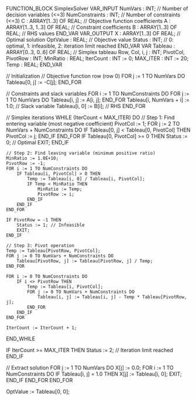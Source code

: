 FUNCTION_BLOCK SimplexSolver
VAR_INPUT
    NumVars      : INT; // Number of decision variables (<=3)
    NumConstraints : INT; // Number of constraints (<=3)
    C            : ARRAY[1..3] OF REAL; // Objective function coefficients
    A            : ARRAY[1..3, 1..3] OF REAL; // Constraint coefficients
    B            : ARRAY[1..3] OF REAL; // RHS values
END_VAR
VAR_OUTPUT
    X            : ARRAY[1..3] OF REAL; // Optimal solution
    OptValue     : REAL; // Objective value
    Status       : INT; // 0: optimal, 1: infeasible, 2: iteration limit reached
END_VAR
VAR
    Tableau      : ARRAY[0..3, 0..6] OF REAL; // Simplex tableau
    Row, Col, i, j : INT;
    PivotCol, PivotRow : INT;
    MinRatio     : REAL;
    IterCount    : INT := 0;
    MAX_ITER     : INT := 20;
    Temp         : REAL;
END_VAR

// Initialization
// Objective function row (row 0)
FOR j := 1 TO NumVars DO
    Tableau[0, j] := -C[j];
END_FOR

// Constraints and slack variables
FOR i := 1 TO NumConstraints DO
    FOR j := 1 TO NumVars DO
        Tableau[i, j] := A[i, j];
    END_FOR
    Tableau[i, NumVars + i] := 1.0; // Slack variable
    Tableau[i, 0] := B[i]; // RHS
END_FOR

// Simplex iterations
WHILE (IterCount < MAX_ITER) DO
    // Step 1: Find entering variable (most negative coefficient)
    PivotCol := 1;
    FOR j := 2 TO NumVars + NumConstraints DO
        IF Tableau[0, j] < Tableau[0, PivotCol] THEN
            PivotCol := j;
        END_IF
    END_FOR
    IF Tableau[0, PivotCol] >= 0 THEN
        Status := 0; // Optimal
        EXIT;
    END_IF

    // Step 2: Find leaving variable (minimum positive ratio)
    MinRatio := 1.0E+10;
    PivotRow := -1;
    FOR i := 1 TO NumConstraints DO
        IF Tableau[i, PivotCol] > 0 THEN
            Temp := Tableau[i, 0] / Tableau[i, PivotCol];
            IF Temp < MinRatio THEN
                MinRatio := Temp;
                PivotRow := i;
            END_IF
        END_IF
    END_FOR

    IF PivotRow = -1 THEN
        Status := 1; // Infeasible
        EXIT;
    END_IF

    // Step 3: Pivot operation
    Temp := Tableau[PivotRow, PivotCol];
    FOR j := 0 TO NumVars + NumConstraints DO
        Tableau[PivotRow, j] := Tableau[PivotRow, j] / Temp;
    END_FOR

    FOR i := 0 TO NumConstraints DO
        IF i <> PivotRow THEN
            Temp := Tableau[i, PivotCol];
            FOR j := 0 TO NumVars + NumConstraints DO
                Tableau[i, j] := Tableau[i, j] - Temp * Tableau[PivotRow, j];
            END_FOR
        END_IF
    END_FOR

    IterCount := IterCount + 1;
END_WHILE

IF IterCount >= MAX_ITER THEN
    Status := 2; // Iteration limit reached
END_IF

// Extract solution
FOR j := 1 TO NumVars DO
    X[j] := 0.0;
    FOR i := 1 TO NumConstraints DO
        IF Tableau[i, j] = 1.0 THEN
            X[j] := Tableau[i, 0];
            EXIT;
        END_IF
    END_FOR
END_FOR

OptValue := Tableau[0, 0];
